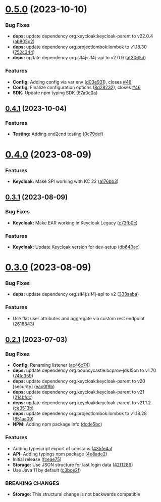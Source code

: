 # [0.5.0](https://github.com/ContinuousSecurityTooling/keycloak-auditor/compare/v0.4.1...v0.5.0) (2023-10-10)


### Bug Fixes

* **deps:** update dependency org.keycloak:keycloak-parent to v22.0.4 ([ab805c2](https://github.com/ContinuousSecurityTooling/keycloak-auditor/commit/ab805c281994ba6f129650627b09649f4dc2a47a))
* **deps:** update dependency org.projectlombok:lombok to v1.18.30 ([752c344](https://github.com/ContinuousSecurityTooling/keycloak-auditor/commit/752c344112b89d7e2c5c6f83f8fba8077f271237))
* **deps:** update dependency org.slf4j:slf4j-api to v2.0.9 ([af3065d](https://github.com/ContinuousSecurityTooling/keycloak-auditor/commit/af3065d9f69616af1c906fdf73ef1e4419907cc5))


### Features

* **Config:** Adding config via var env ([d03e931](https://github.com/ContinuousSecurityTooling/keycloak-auditor/commit/d03e931c132294e01c1e1b07d8824a4409a364ca)), closes [#46](https://github.com/ContinuousSecurityTooling/keycloak-auditor/issues/46)
* **Config:** Finalize configuration options ([8d28232](https://github.com/ContinuousSecurityTooling/keycloak-auditor/commit/8d282325a90be5613e12a2ed3019dbd99c8a659c)), closes [#46](https://github.com/ContinuousSecurityTooling/keycloak-auditor/issues/46)
* **SDK:** Update npm typing SDK ([67a0c0a](https://github.com/ContinuousSecurityTooling/keycloak-auditor/commit/67a0c0a462d28ef991135265f3ffb0b9e2625410))



## [0.4.1](https://github.com/ContinuousSecurityTooling/keycloak-auditor/compare/v0.4.0...v0.4.1) (2023-10-04)


### Features

* **Testing:** Adding end2end testing ([0c79def](https://github.com/ContinuousSecurityTooling/keycloak-auditor/commit/0c79defdebc02e6610a0782d10df8c9ce551efba))



# [0.4.0](https://github.com/ContinuousSecurityTooling/keycloak-auditor/compare/v0.3.1...v0.4.0) (2023-08-09)


### Features

* **Keycloak:** Make SPI working with KC 22 ([a176bb3](https://github.com/ContinuousSecurityTooling/keycloak-auditor/commit/a176bb3af51c241bd58146651b3ef9084b59294c))



## [0.3.1](https://github.com/ContinuousSecurityTooling/keycloak-auditor/compare/v0.3.0...v0.3.1) (2023-08-09)


### Bug Fixes

* **Keycloak:** Make EAR working in Keycloak Legacy ([c73fb0c](https://github.com/ContinuousSecurityTooling/keycloak-auditor/commit/c73fb0c9e2008230ed3003842ca631eee680c437))


### Features

* **Keycloak:** Update Keycloak version for dev-setup ([db640ac](https://github.com/ContinuousSecurityTooling/keycloak-auditor/commit/db640ac4c994e7d0620223a0dee2ddacbc2af76a))



# [0.3.0](https://github.com/ContinuousSecurityTooling/keycloak-auditor/compare/v0.2.1...v0.3.0) (2023-08-09)


### Bug Fixes

* **deps:** update dependency org.slf4j:slf4j-api to v2 ([338aaba](https://github.com/ContinuousSecurityTooling/keycloak-auditor/commit/338aaba2c84b1635112edad269235fd5fb9d9000))


### Features

* Use flat user attributes and aggregate via custom rest endpoint ([2618843](https://github.com/ContinuousSecurityTooling/keycloak-auditor/commit/2618843aeb909113b4892988651384116f4065c5))



## [0.2.1](https://github.com/ContinuousSecurityTooling/keycloak-auditor/compare/fceae7576defe53fa529a824ddb44c7c3855fde2...v0.2.1) (2023-07-03)


### Bug Fixes

* **Config:** Renaming listener ([ac46c74](https://github.com/ContinuousSecurityTooling/keycloak-auditor/commit/ac46c74dac9e7486b198d87c938f99e01b810115))
* **deps:** update dependency org.bouncycastle:bcprov-jdk15on to v1.70 ([74fc359](https://github.com/ContinuousSecurityTooling/keycloak-auditor/commit/74fc359f55991c312b325771c51bad9ce8f2f78e))
* **deps:** update dependency org.keycloak:keycloak-parent to v20 [security] ([eac0f9b](https://github.com/ContinuousSecurityTooling/keycloak-auditor/commit/eac0f9b299850cbaf188e11b9bf245a9acb24297))
* **deps:** update dependency org.keycloak:keycloak-parent to v21 ([214bfdc](https://github.com/ContinuousSecurityTooling/keycloak-auditor/commit/214bfdc29ffa5ef22eaf779410d7696c6729ea37))
* **deps:** update dependency org.keycloak:keycloak-parent to v21.1.2 ([ce3513b](https://github.com/ContinuousSecurityTooling/keycloak-auditor/commit/ce3513b979aeeed8a7bf1c4c0a260c2aed885c49))
* **deps:** update dependency org.projectlombok:lombok to v1.18.28 ([851aa09](https://github.com/ContinuousSecurityTooling/keycloak-auditor/commit/851aa0925270c87e02529ee7912fe3a550e3b58f))
* **NPM:** Adding npm package info ([dcde5bc](https://github.com/ContinuousSecurityTooling/keycloak-auditor/commit/dcde5bccfc5e771a2a2ec709a1453a8a7ba83d39))


### Features

* Adding typescript export of constans ([435fe4a](https://github.com/ContinuousSecurityTooling/keycloak-auditor/commit/435fe4ae2d94e865841bc9ae11cf4b77e694f556))
* **API:** Adding typings npm package ([4e8ade2](https://github.com/ContinuousSecurityTooling/keycloak-auditor/commit/4e8ade289f0925c176bd4c4487cbce6764800139))
* Initial release ([fceae75](https://github.com/ContinuousSecurityTooling/keycloak-auditor/commit/fceae7576defe53fa529a824ddb44c7c3855fde2))
* **Storage:** Use JSON structure for last login data ([42f1286](https://github.com/ContinuousSecurityTooling/keycloak-auditor/commit/42f1286fd88997bf39220ed982ab120afd461865))
* Use Java 11 by default ([c3bce2f](https://github.com/ContinuousSecurityTooling/keycloak-auditor/commit/c3bce2f01704bd5489f3eea55074403e9f5d80cf))


### BREAKING CHANGES

* **Storage:** This structural change is not backwards compatible
